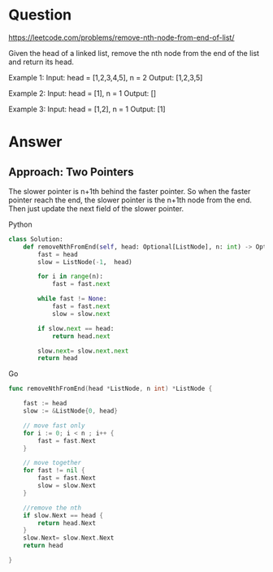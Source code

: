 Question
=========

https://leetcode.com/problems/remove-nth-node-from-end-of-list/


Given the head of a linked list, remove the nth node from the end of the list and return its head.

Example 1:
Input: head = [1,2,3,4,5], n = 2
Output: [1,2,3,5]

Example 2:
Input: head = [1], n = 1
Output: []

Example 3:
Input: head = [1,2], n = 1
Output: [1]


Answer
======

Approach: Two Pointers 
--------------


The slower pointer is n+1th behind the faster pointer.
So when the faster pointer reach the end, the slower pointer is the n+1th node from the end.
Then just update the next field of the slower pointer.


Python

```python
class Solution:
    def removeNthFromEnd(self, head: Optional[ListNode], n: int) -> Optional[ListNode]:
        fast = head
        slow = ListNode(-1,  head)

        for i in range(n):
            fast = fast.next

        while fast != None:
            fast = fast.next
            slow = slow.next

        if slow.next == head:
            return head.next

        slow.next= slow.next.next
        return head
```


Go

```go
func removeNthFromEnd(head *ListNode, n int) *ListNode {

    fast := head
    slow := &ListNode{0, head}

    // move fast only
    for i := 0; i < n ; i++ {
        fast = fast.Next
    }

    // move together
    for fast != nil {
        fast = fast.Next
        slow = slow.Next
    }

    //remove the nth
    if slow.Next == head {
        return head.Next
    }
    slow.Next= slow.Next.Next
    return head

}

```